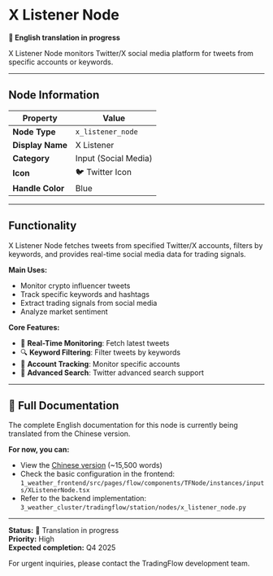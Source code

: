 # X Listener Node

**🔄 English translation in progress**

X Listener Node monitors Twitter/X social media platform for tweets from specific accounts or keywords.

---

## Node Information

| Property | Value |
|----------|-------|
| **Node Type** | `x_listener_node` |
| **Display Name** | X Listener |
| **Category** | Input (Social Media) |
| **Icon** | 🐦 Twitter Icon |
| **Handle Color** | Blue |

---

## Functionality

X Listener Node fetches tweets from specified Twitter/X accounts, filters by keywords, and provides real-time social media data for trading signals.

**Main Uses:**
- Monitor crypto influencer tweets
- Track specific keywords and hashtags
- Extract trading signals from social media
- Analyze market sentiment

**Core Features:**
- 📱 **Real-Time Monitoring**: Fetch latest tweets
- 🔍 **Keyword Filtering**: Filter tweets by keywords
- 👤 **Account Tracking**: Monitor specific accounts
- 🔄 **Advanced Search**: Twitter advanced search support

---

## 📖 Full Documentation

The complete English documentation for this node is currently being translated from the Chinese version.

**For now, you can:**
- View the [Chinese version](../../zh/node-details/x-listener-node.md) (~15,500 words)
- Check the basic configuration in the frontend: `1_weather_frontend/src/pages/flow/components/TFNode/instances/inputs/XListenerNode.tsx`
- Refer to the backend implementation: `3_weather_cluster/tradingflow/station/nodes/x_listener_node.py`

---

**Status:** 🔄 Translation in progress  
**Priority:** High  
**Expected completion:** Q4 2025

For urgent inquiries, please contact the TradingFlow development team.

